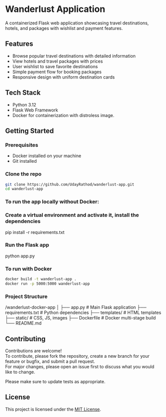 # Wanderlust Application

A containerized Flask web application showcasing travel destinations, hotels, and packages with wishlist and payment features.

## Features

- Browse popular travel destinations with detailed information  
- View hotels and travel packages with prices  
- User wishlist to save favorite destinations  
- Simple payment flow for booking packages  
- Responsive design with uniform destination cards  

## Tech Stack

- Python 3.12  
- Flask Web Framework  
- Docker for containerization with distroless image.

## Getting Started

### Prerequisites

- Docker installed on your machine  
- Git installed  

### Clone the repo

```bash
git clone https://github.com/UdayRathod/wanderlust-app.git
cd wanderlust-app 
```

### To run the app locally without Docker:

### Create a virtual environment and activate it, install the dependencies
pip install -r requirements.txt

### Run the Flask app
python app.py


### To run with Docker

```bash
docker build -t wanderlust-app .
docker run -p 5000:5000 wanderlust-app
```


### Project Structure

/wanderlust-docker-app
│
├── app.py                  # Main Flask application
├── requirements.txt        # Python dependencies
├── templates/              # HTML templates
├── static/                 # CSS, JS, images
├── Dockerfile              # Docker multi-stage build
└── README.md


## Contributing

Contributions are welcome!  
To contribute, please fork the repository, create a new branch for your feature or bugfix, and submit a pull request.  
For major changes, please open an issue first to discuss what you would like to change.

Please make sure to update tests as appropriate.

## License

This project is licensed under the [MIT License](LICENSE).